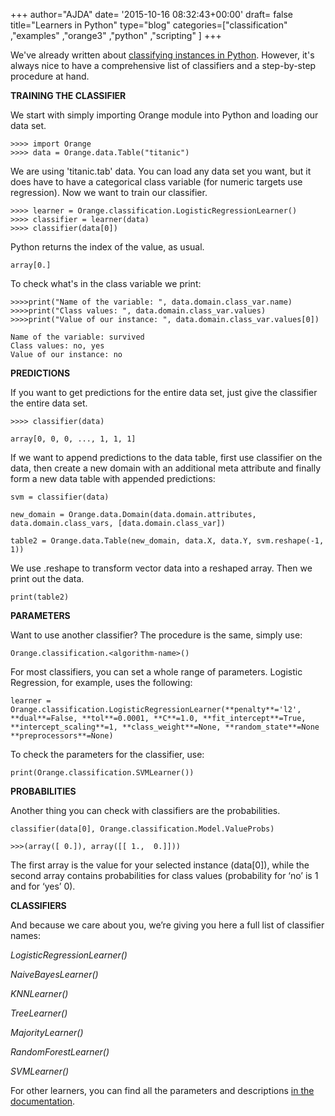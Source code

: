 +++
author="AJDA"
date= '2015-10-16 08:32:43+00:00'
draft= false
title="Learners in Python"
type="blog"
categories=["classification" ,"examples" ,"orange3" ,"python" ,"scripting" ]
+++

We've already written about [classifying instances in Python](/blog/2015/08/14/classifying-instances-with-orange-in-python/). However, it's always nice to have a comprehensive list of classifiers and a step-by-step procedure at hand.




**TRAINING THE CLASSIFIER**


We start with simply importing Orange module into Python and loading our data set.

    
    >>>> import Orange
    >>>> data = Orange.data.Table("titanic")


We are using 'titanic.tab' data. You can load any data set you want, but it does have to have a categorical class variable (for numeric targets use regression). Now we want to train our classifier.

    
    >>>> learner = Orange.classification.LogisticRegressionLearner()
    >>>> classifier = learner(data)
    >>>> classifier(data[0])


Python returns the index of the value, as usual.

    
    array[0.]


To check what's in the class variable we print:

    
    >>>>print("Name of the variable: ", data.domain.class_var.name)
    >>>>print("Class values: ", data.domain.class_var.values)
    >>>>print("Value of our instance: ", data.domain.class_var.values[0])
    
    Name of the variable: survived
    Class values: no, yes
    Value of our instance: no





**PREDICTIONS**


If you want to get predictions for the entire data set, just give the classifier the entire data set.

    
    >>>> classifier(data)
    
    array[0, 0, 0, ..., 1, 1, 1]


If we want to append predictions to the data table, first use classifier on the data, then create a new domain with an additional meta attribute and finally form a new data table with appended predictions:

    
    svm = classifier(data)
    
    new_domain = Orange.data.Domain(data.domain.attributes, data.domain.class_vars, [data.domain.class_var])
    
    table2 = Orange.data.Table(new_domain, data.X, data.Y, svm.reshape(-1, 1))


We use .reshape to transform vector data into a reshaped array. Then we print out the data.

    
    print(table2)





**PARAMETERS**


Want to use another classifier? The procedure is the same, simply use:

    
    Orange.classification.<algorithm-name>()


For most classifiers, you can set a whole range of parameters. Logistic Regression, for example, uses the following:

    
    learner = Orange.classification.LogisticRegressionLearner(**penalty**='l2', **dual**=False, **tol**=0.0001, **C**=1.0, **fit_intercept**=True, **intercept_scaling**=1, **class_weight**=None, **random_state**=None **preprocessors**=None)


To check the parameters for the classifier, use:

    
    print(Orange.classification.SVMLearner())





**PROBABILITIES**


Another thing you can check with classifiers are the probabilities.

    
    classifier(data[0], Orange.classification.Model.ValueProbs)
    
    >>>(array([ 0.]), array([[ 1.,  0.]]))


The first array is the value for your selected instance (data[0]), while the second array contains probabilities for class values (probability for ‘no’ is 1 and for ‘yes’ 0).




**CLASSIFIERS**


And because we care about you, we’re giving you here a full list of classifier names:

_LogisticRegressionLearner()_

_NaiveBayesLearner()_

_KNNLearner()_

_TreeLearner()_

_MajorityLearner()_

_RandomForestLearner()_

_SVMLearner()_



For other learners, you can find all the parameters and descriptions [in the documentation](https://docs.orange.biolab.si/3/data-mining-library/reference/classification.html).



